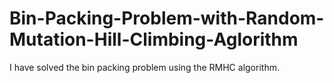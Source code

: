 # Bin-Packing-Problem-with-Random-Mutation-Hill-Climbing-Aglorithm
I have solved the bin packing problem using the RMHC algorithm.
